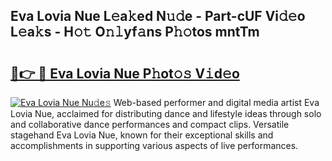 ## Eva Lovia Nue L𝚎a𝚔ed N𝚞𝚍e - Part-cUF Vi𝚍𝚎o L𝚎a𝚔s - H𝚘𝚝 O𝚗𝚕yf𝚊ns P𝚑𝚘tos mntTm

# <h2><a href="http://kfe1w8.oniu.top/?m=Eva+Lovia+Nue">🔗👉 🔴 Eva Lovia Nue P𝚑ot𝚘𝚜 V𝚒d𝚎o</a></h2>

[![Eva Lovia Nue Nu𝚍e𝚜](https://i.imgur.com/0qMVB7G.gif)](http://kfe1w8.oniu.top/?m=Eva+Lovia+Nue)
Web-based performer and digital media artist Eva Lovia Nue, acclaimed for distributing dance and lifestyle ideas through solo and collaborative dance performances and compact clips. Versatile stagehand Eva Lovia Nue, known for their exceptional skills and accomplishments in supporting various aspects of live performances.  
